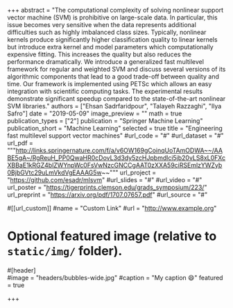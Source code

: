 +++
abstract = "The computational complexity of solving nonlinear support vector machine (SVM) is prohibitive on large-scale data. In particular, this issue becomes very sensitive when the data represents additional difficulties such as highly imbalanced class sizes. Typically, nonlinear kernels produce significantly higher classification quality to linear kernels but introduce extra kernel and model parameters which computationally expensive fitting. This increases the quality but also reduces the performance dramatically. We introduce a generalized fast multilevel framework for regular and weighted SVM and discuss several versions of its algorithmic components that lead to a good trade-off between quality and time. Our framework is implemented using PETSc which allows an easy integration with scientific computing tasks. The experimental results demonstrate significant speedup compared to the state-of-the-art nonlinear SVM libraries."
authors = ["Ehsan Sadrfaridpour", "Talayeh Razzaghi", "Ilya Safro"]
date = "2019-05-09"
image_preview = ""
math = true
publication_types = ["2"]
publication = "Springer Machine Learning"
publication_short = "Machine Learning"
selected = true
title = "Engineering fast multilevel support vector machines"
#url_code = "#"
#url_dataset = "#"
url_pdf = """http://links.springernature.com/f/a/v6OW169gCoinqUoTAmODWA~~/AABE5gA~/RgReuH_PP0QwaHR0cDovL3d3dy5zcHJpbmdlci5jb20vLS8xL0FXcXBBaE1kRGZ4blZWYnpWc0FsVwNzcGNCCgAAT0zXXA59ciRSEmlzYWZyb0BjbGVtc29uLmVkdVgEAAAG5w~~"""
url_project = "https://github.com/esadr/mlsvm"
#url_slides = "#"
#url_video = "#"
url_poster = "https://tigerprints.clemson.edu/grads_symposium/223/"
url_preprint = "https://arxiv.org/pdf/1707.07657.pdf"
#url_source = "#"

#[[url_custom]]
#name = "Custom Link"
#url = "http://www.example.org"

# Optional featured image (relative to `static/img/` folder).
#[header]   
#image = "headers/bubbles-wide.jpg"
#caption = "My caption :smile:"
featured = true

+++

